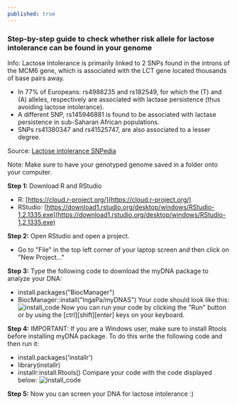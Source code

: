 ```yaml
---
published: true
---
```

### Step-by-step guide to check whether risk allele for lactose intolerance can be found in your genome
Info: Lactose Intolerance is primarily linked to 2 SNPs found in the introns of the MCM6 gene, which is associated with the LCT gene located thousands of base pairs away. 
- In 77% of Europeans: rs4988235 and rs182549, for which the (T) and (A) alleles, respectively are associated with lactase persistence (thus avoiding lactose intolerance).
- A different SNP, rs145946881 is found to be associated with lactase persistence in sub-Saharan African populations. 
- SNPs rs41380347 and rs41525747, are also associated to a lesser degree.

Source: [Lactose intolerance SNPedia](https://www.snpedia.com/index.php/Lactose_intolerance)

Note: Make sure to have your genotyped genome saved in a folder onto your computer. 


**Step 1:** Download R and RStudio
- R: [https://cloud.r-project.org/](https://cloud.r-project.org/)
- RStudio: [https://download1.rstudio.org/desktop/windows/RStudio-1.2.1335.exe](https://download1.rstudio.org/desktop/windows/RStudio-1.2.1335.exe)

**Step 2:** Open RStudio and open a project.
- Go to "File" in the top left corner of your laptop screen and then click on "New Project..."

**Step 3:** Type the following code to download the myDNA package to analyze your DNA: 
- install.packages("BiocManager")
- BiocManager::install("IngaPa/myDNAS")
Your code should look like this: 
![install_code](/myDNA/img/code4lactose.PNG)
Now you can run your code by clicking the "Run" button or by using the [ctrl][shift][enter] keys on your keyboard. 

**Step 4:** IMPORTANT: If you are a Windows user, make sure to install Rtools before installing myDNA package. 
To do this write the following code and then run it:
- install.packages('installr')
- library(installr)
- installr:install.Rtools()
Compare your code with the code displayed below:
![install_code](/myDNA/img/allcode.PNG)

**Step 5:** Now you can screen your DNA for lactose intolerance :)
